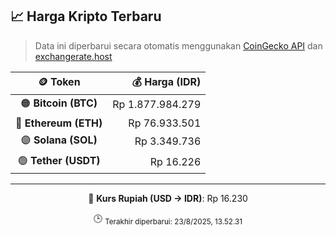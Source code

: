 

<!-- HARGA_KRIPTO -->
## 📈 Harga Kripto Terbaru

> Data ini diperbarui secara otomatis menggunakan [CoinGecko API](https://www.coingecko.com/) dan [exchangerate.host](https://exchangerate.host/)

<div align="center">

| 🪙 Token | 💰 Harga (IDR) |
|:------:|---------------:|
| 🟠 **Bitcoin (BTC)**   | Rp 1.877.984.279 |
| 🔵 **Ethereum (ETH)**  | Rp 76.933.501 |
| 🟣 **Solana (SOL)**    | Rp 3.349.736 |
| 🟢 **Tether (USDT)**   | Rp 16.226 |

---

💱 **Kurs Rupiah (USD → IDR)**: Rp 16.230

🕒 <sub>Terakhir diperbarui: 23/8/2025, 13.52.31</sub>

</div>
<!-- /HARGA_KRIPTO -->